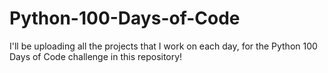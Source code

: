 # Python-100-Days-of-Code
I'll be uploading all the projects that I work on each day, for the Python 100 Days of Code challenge in this repository!
